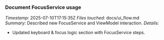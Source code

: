 ### Document FocusService usage
*Timestamp:* 2025-07-10T17:15:35Z
*Files touched:* docs/ui_flow.md
*Summary:* Described new FocusService and ViewModel interaction.
*Details:*
- Updated keyboard & focus logic section with FocusService steps.
